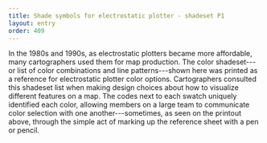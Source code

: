 ```yaml
---
title: Shade symbols for electrostatic plotter - shadeset P1
layout: entry
order: 409
---
```


In the 1980s and 1990s, as electrostatic plotters became more affordable, many cartographers used them for map production. The color shadeset---or list of color combinations and line patterns---shown here was printed as a reference for electrostatic plotter color options. Cartographers consulted this shadeset list when making design choices about how to visualize different features on a map. The codes next to each swatch uniquely identified each color, allowing members on a large team to communicate color selection with one another---sometimes, as seen on the printout above, through the simple act of marking up the reference sheet with a pen or pencil.
